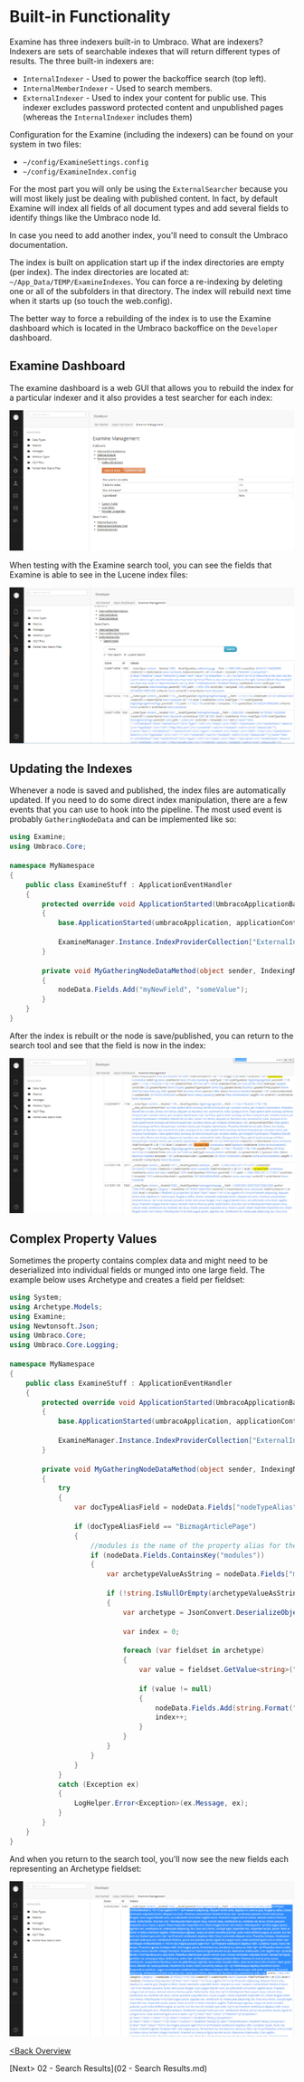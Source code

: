 # Built-in Functionality
Examine has three indexers built-in to Umbraco.  What are indexers?  Indexers are sets of searchable indexes that will return different types of results.  The three built-in indexers are:

* `InternalIndexer` - Used to power the backoffice search (top left).
* `InternalMemberIndexer` - Used to search members.
* `ExternalIndexer` - Used to index your content for public use.  This indexer excludes password protected content and unpublished pages (whereas the `InternalIndexer` includes them)

Configuration for the Examine (including the indexers) can be found on your system in two files:

* `~/config/ExamineSettings.config`
* `~/config/ExamineIndex.config`

For the most part you will only be using the `ExternalSearcher` because you will most likely just be dealing with published content.  In fact, by default Examine will index all fields of all document types and add several fields to identify things like the Umbraco node Id.

In case you need to add another index, you'll need to consult the Umbraco documentation.

The index is built on application start up if the index directories are empty (per index).  The index directories are located at: `~/App_Data/TEMP/ExamineIndexes`.  You can force a re-indexing by deleting one or all of the subfolders in that directory.  The index will rebuild next time when it starts up (so touch the web.config).

The better way to force a rebuilding of the index is to use the Examine dashboard which is located in the Umbraco backoffice on the `Developer` dashboard.

## Examine Dashboard
The examine dashboard is a web GUI that allows you to rebuild the index for a particular indexer and it also provides a test searcher for each index:

![rebuild](assets/examine-rebuild.png)

When testing with the Examine search tool, you can see the fields that Examine is able to see in the Lucene index files:

![search tool](assets/examine-search-tool.png)

## Updating the Indexes
Whenever a node is saved and published, the index files are automatically updated.  If you need to do some direct index manipulation, there are a few events that you can use to hook into the pipeline.  The most used event is probably `GatheringNodeData` and can be implemented like so:

```c#
using Examine;
using Umbraco.Core;

namespace MyNamespace
{
    public class ExamineStuff : ApplicationEventHandler
    {
        protected override void ApplicationStarted(UmbracoApplicationBase umbracoApplication, ApplicationContext applicationContext)
        {
            base.ApplicationStarted(umbracoApplication, applicationContext);

            ExamineManager.Instance.IndexProviderCollection["ExternalIndexer"].GatheringNodeData += MyGatheringNodeDataMethod;
        }

        private void MyGatheringNodeDataMethod(object sender, IndexingNodeDataEventArgs nodeData)
        {
            nodeData.Fields.Add("myNewField", "someValue");
        }
    }
}
```

After the index is rebuilt or the node is save/published, you can return to the search tool and see that the field is now in the index:

![events](assets/examine-events.png)

## Complex Property Values
Sometimes the property contains complex data and might need to be deserialized into individual fields or munged into one large field.  The example below uses Archetype and creates a field per fieldset:

```C#
using System;
using Archetype.Models;
using Examine;
using Newtonsoft.Json;
using Umbraco.Core;
using Umbraco.Core.Logging;

namespace MyNamespace
{
    public class ExamineStuff : ApplicationEventHandler
    {
        protected override void ApplicationStarted(UmbracoApplicationBase umbracoApplication, ApplicationContext applicationContext)
        {
            base.ApplicationStarted(umbracoApplication, applicationContext);

            ExamineManager.Instance.IndexProviderCollection["ExternalIndexer"].GatheringNodeData += MyGatheringNodeDataMethod;
        }

        private void MyGatheringNodeDataMethod(object sender, IndexingNodeDataEventArgs nodeData)
        {
            try
            {
                var docTypeAliasField = nodeData.Fields["nodeTypeAlias"];

                if (docTypeAliasField == "BizmagArticlePage")
                {
                    //modules is the name of the property alias for the archetype
                    if (nodeData.Fields.ContainsKey("modules"))
                    {
                        var archetypeValueAsString = nodeData.Fields["modules"];

                        if (!string.IsNullOrEmpty(archetypeValueAsString))
                        {
                            var archetype = JsonConvert.DeserializeObject<ArchetypeModel>(archetypeValueAsString);

                            var index = 0;

                            foreach (var fieldset in archetype)
                            {
                                var value = fieldset.GetValue<string>("text");

                                if (value != null)
                                {
                                    nodeData.Fields.Add(string.Format("archetype-{0}-{1}", fieldset.Alias, index), value);
                                    index++;
                                }
                            }
                        }
                    }
                }
            }
            catch (Exception ex)
            {
                LogHelper.Error<Exception>(ex.Message, ex);
            }
        }
    }
}
```

And when you return to the search tool, you'll now see the new fields each representing an Archetype fieldset:

![complex](assets/examine-complex.png)

[<Back Overview](README.md)

[Next> 02 - Search Results](02 - Search Results.md)